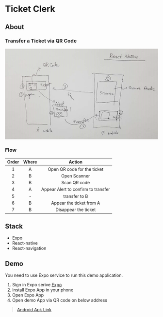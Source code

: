 # Ticket Clerk

## About
  
### Transfer a Ticket via QR Code
![Concept](./doc/image/concept.jpg)
  


### Flow

Order|Where|Action
:-:|:-:|:-:
1 | A | Open QR code for the ticket
2 | B | Open Scanner 
3 | B | Scan QR code
4 | A | Appear Alert to confirm to transfer
5 | - | transfer to B
6 | B | Appear the ticket from A
7 | B | Disappear the ticket
  
  

## Stack
- Expo
- React-native
- React-navigation
  

  
## Demo
You need to use Expo service to run this demo application.
1. Sign in Expo serive [Expo](https://expo.io)
2. Install Expo App in your phone
3. Open Expo App
4. Open demo App via QR code on below address

> [Android Apk Link](https://expo.io/builds/2231d095-fe41-43ef-91bd-134fb2c1e70d)